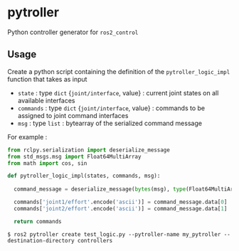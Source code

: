 # pytroller
Python controller generator for `ros2_control`

## Usage

Create a python script containing the definition of the `pytroller_logic_impl` function that takes as input 
- `state` : type `dict` {`joint/interface`, value} : current joint states on all available interfaces
- `commands` : type `dict` {`joint/interface`, value} : commands to be assigned to joint command interfaces
- `msg` : type `list` : bytearray of the serialized command message    

For example :

```python
from rclpy.serialization import deserialize_message
from std_msgs.msg import Float64MultiArray
from math import cos, sin

def pytroller_logic_impl(states, commands, msg):
  
  command_message = deserialize_message(bytes(msg), type(Float64MultiArray()))

  commands['joint1/effort'.encode('ascii')] = command_message.data[0]
  commands['joint2/effort'.encode('ascii')] = command_message.data[1]

  return commands
```

```shell
$ ros2 pytroller create test_logic.py --pytroller-name my_pytroller --destination-directory controllers
```
